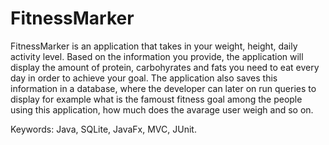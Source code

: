 # FitnessMarker

FitnessMarker is an application that takes in your weight, height, daily activity level. Based on the information you provide,
the application will display the amount of protein, carbohyrates and fats you need to eat every day in order to achieve your goal.
The application also saves this information in a database, where the developer can later on run queries to display for example
what is the famoust fitness goal among the people using this application, how much does the avarage user weigh and so on. 


Keywords: Java, SQLite, JavaFx, MVC, JUnit. 
